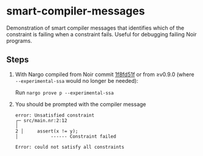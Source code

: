 # smart-compiler-messages

Demonstration of smart compiler messages that identifies which of the constraint is failing when a constraint fails. Useful for debugging failing Noir programs.

## Steps

1. With Nargo compiled from Noir commit [1f8fd51f](https://github.com/noir-lang/noir/commit/1f8fd51fb28b62e05f4b0c0829d446e43e8b85cc) or from ≥v0.9.0 (where `--experimental-ssa` would no longer be needed):

   Run `nargo prove p --experimental-ssa`

2. You should be prompted with the compiler message

   ```
   error: Unsatisfied constraint
   ┌─ src/main.nr:2:12
   │
   2 │     assert(x != y);
   │            ------ Constraint failed

   Error: could not satisfy all constraints
   ```
